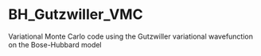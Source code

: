 # BH_Gutzwiller_VMC
 Variational Monte Carlo code using the Gutzwiller variational wavefunction on the Bose-Hubbard model

